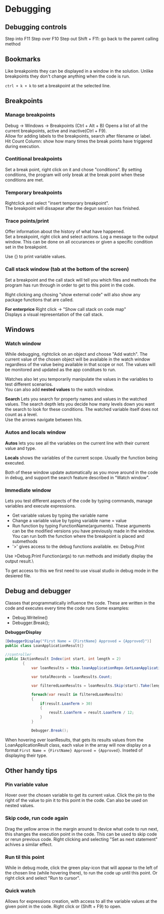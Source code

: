 # Debugging

## Debugging controls
Step into F11
Step over F10
Step out Shift + F11: go back to the parent calling method

## Bookmarks

Like breakpoints they can be displayed in a window in the solution. Unlike breakpoints they don't change anything when the code is run.

`ctrl + k + k` to set a breakpoint at the selected line.

## Breakpoints

### Manage breakpoints
Debug -> Windows -> Breakpoints (Ctrl + Alt + B)
Opens a list of all the current breakpoints, active and inactive(Ctrl + F9).\
Allow for adding labels to the breakpoints, search after filename or label.\
Hit Count Column: show how many times the break points have triggered during execution.

### Contitional breakpoints 
Set a break point, right click on it and chose "conditions". By setting conditions, the program will only break at the 
break point when these conditions are met.

### Temporary breakpoints

Rightclick and select "insert temporary breakpoint".\
The breakpoint will dissapear after the degun session has finished.

### Trace points/print
Offer information about the history of what have happened.\
Set a breakpoint, right click and select actions. Log a message to the output window. This can be done on all occurances or
given a specific condition set in the breakpoint.

Use {} to print variable values.

### Call stack window (tab at the bottom of the screen)
Set a breakpoint and the call stack will tell you which files and methods the program has run through in order 
to get to this point in the code.

Right clicking ang chosing "show external code" will also show any package functions that are called.

**For enterprice**
Right click -> "Show call stack on code map"\
Displays a visual representation of the call stack.

## Windows

### Watch window
While debugging, rightclick on an object and choose "Add watch". The current value of the chosen object will be available
in the watch window regardless of the value being available in that scope or not. The values will be monitored and updated
as the app conditues to run.

Watches also let you temporarily manipulate the values in the variables to test different scenarios.\
You can also add **nested values** to the watch window.

**Search**
Lets you search for property names and values in the watched values. The search depth lets you decide
how many levels down you want the search to look for these conditions. The watched variable itself does not count as a level.\
Use the arrows navigate between hits.

### Autos and locals window

**Autos** lets you see all the variables on the current line with their current value and type.

**Locals** shows the variables of the current scope. Usually the function being executed.

Both of these window update automatically as you move around in the code in debug, and support the search feature
described in "Watch window".

### Immediate window
Lets you test different aspects of the code by typing commands, manage variables and execute expressions.
* Get variable values by typing the variable name
* Change a variable value by typing variable name = value
* Run function by typing FunctionName(arguments). These arguments can be the modified versions you have previously
made in the window. You can run both the function where the breakpoint is placed and submethods
* '>' gives access to the debug functions available. ex: Debug.Print

Use >Debug.Print Function(args) to run methods and imidiatly display the output result.\

To get access to this we first need to use visual studio in debug mode in the desiered file.

## Debug and debugger
Classes that programmatically influence the code. These are written in the code and executes every time the code runs
Some examples:
* Debug.Writeline()
* Debugger.Break();

**DebuggerDisplay**
```C#
[DebuggerDisplay("First Name = {FirstName} Approved = {Approved}")]
public class LoanApplicationResult{}

//controller
public IActionResult Index(int start, int length = 2)
        {
            var loanResults = this.loanApplicationRepo.GetLoanApplicationResults();

            var totalRecords = loanResults.Count;

            var filteredLoanResults = loanResults.Skip(start).Take(length).ToList();

            foreach(var result in filteredLoanResults)
            {
                if(result.LoanTerm > 30)
                {
                    result.LoanTerm = result.LoanTerm / 12;
                }
            }

            Debugger.Break();
```
When hovering over loanResults, that gets its results values from the LoanApplicationReult class, each value in the 
array will now display on a format `First Name = {FirstName} Approved = {Approved}`. Inseted of displaying their type.

## Other handy tips

### Pin variable value 
Hover over the chosen variable to get its current value. Click the pin to the right of the value to pin it to this
point in the code. Can also be used on nested values.

### Skip code, run code again
Drag the yellow arrow in the margin around to device what code to run next, this shanges the execution point in the code. 
This can be used to skip code or rerun previous code. Right clicking and selecting "Set as next statement" achives a similar
effect.

### Run til this point
While in debug mode, click the green play-icon that will appear to the left of the chosen line (while hovering there),
to run the code up until this point. Or right click and select "Run to cursor".

### Quick watch 
Allows for expressions creation, with access to all the variable values at the given point in the code. 
Right click or (Shift + F9) to open.